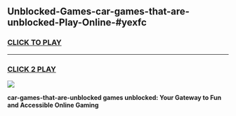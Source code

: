 
## Unblocked-Games-car-games-that-are-unblocked-Play-Online-#yexfc
<h3>
<a href="https://premium.freeplayer.one?title=car-games-that-are-unblocked&ref=27F">CLICK TO PLAY</a></h3>
<hr>

<h3>
<a href="https://premium.freeplayer.one?title=car-games-that-are-unblocked&ref=27F">CLICK 2 PLAY</a>
  
</h3>

<a href="https://premium.freeplayer.one?title=car-games-that-are-unblocked&ref=27F"><img src="https://clearcache.store/games.png"></a>


**car-games-that-are-unblocked games unblocked: Your Gateway to Fun and Accessible Online Gaming**
